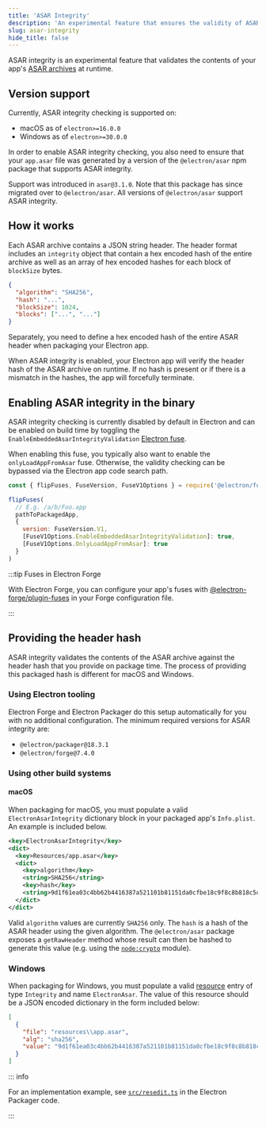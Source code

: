 ```yaml
---
title: 'ASAR Integrity'
description: 'An experimental feature that ensures the validity of ASAR contents at runtime.'
slug: asar-integrity
hide_title: false
---
```


ASAR integrity is an experimental feature that validates the contents of your app's
[ASAR archives](./asar-archives.md) at runtime.

## Version support

Currently, ASAR integrity checking is supported on:

* macOS as of `electron>=16.0.0`
* Windows as of `electron>=30.0.0`

In order to enable ASAR integrity checking, you also need to ensure that your `app.asar` file
was generated by a version of the `@electron/asar` npm package that supports ASAR integrity.

Support was introduced in `asar@3.1.0`. Note that this package has since migrated over to `@electron/asar`.
All versions of `@electron/asar` support ASAR integrity.

## How it works

Each ASAR archive contains a JSON string header. The header format includes an `integrity` object
that contain a hex encoded hash of the entire archive as well as an array of hex encoded hashes for each
block of `blockSize` bytes.

```json
{
  "algorithm": "SHA256",
  "hash": "...",
  "blockSize": 1024,
  "blocks": ["...", "..."]
}
```

Separately, you need to define a hex encoded hash of the entire ASAR header when packaging your Electron app.

When ASAR integrity is enabled, your Electron app will verify the header hash of the ASAR archive on runtime.
If no hash is present or if there is a mismatch in the hashes, the app will forcefully terminate.

## Enabling ASAR integrity in the binary

ASAR integrity checking is currently disabled by default in Electron and can
be enabled on build time by toggling the `EnableEmbeddedAsarIntegrityValidation`
[Electron fuse](fuses.md).

When enabling this fuse, you typically also want to enable the `onlyLoadAppFromAsar` fuse.
Otherwise, the validity checking can be bypassed via the Electron app code search path.

```js @ts-nocheck
const { flipFuses, FuseVersion, FuseV1Options } = require('@electron/fuses')

flipFuses(
  // E.g. /a/b/Foo.app
  pathToPackagedApp,
  {
    version: FuseVersion.V1,
    [FuseV1Options.EnableEmbeddedAsarIntegrityValidation]: true,
    [FuseV1Options.OnlyLoadAppFromAsar]: true
  }
)
```

:::tip Fuses in Electron Forge

With Electron Forge, you can configure your app's fuses with
[@electron-forge/plugin-fuses](https://www.electronforge.io/config/plugins/fuses)
in your Forge configuration file.

:::

## Providing the header hash

ASAR integrity validates the contents of the ASAR archive against the header hash that you provide
on package time. The process of providing this packaged hash is different for macOS and Windows.

### Using Electron tooling

Electron Forge and Electron Packager do this setup automatically for you with no additional
configuration. The minimum required versions for ASAR integrity are:

* `@electron/packager@18.3.1`
* `@electron/forge@7.4.0`

### Using other build systems

#### macOS

When packaging for macOS, you must populate a valid `ElectronAsarIntegrity` dictionary block
in your packaged app's `Info.plist`. An example is included below.

```xml title='Info.plist'
<key>ElectronAsarIntegrity</key>
<dict>
  <key>Resources/app.asar</key>
  <dict>
    <key>algorithm</key>
    <string>SHA256</string>
    <key>hash</key>
    <string>9d1f61ea03c4bb62b4416387a521101b81151da0cfbe18c9f8c8b818c5cebfac</string>
  </dict>
</dict>
```

Valid `algorithm` values are currently `SHA256` only. The `hash` is a hash of the ASAR header using the given algorithm.
The `@electron/asar` package exposes a `getRawHeader` method whose result can then be hashed to generate this value
(e.g. using the [`node:crypto`](https://nodejs.org/api/crypto.html) module).

### Windows

When packaging for Windows, you must populate a valid [resource](https://learn.microsoft.com/en-us/windows/win32/menurc/resources)
entry of type `Integrity` and name `ElectronAsar`. The value of this resource should be a JSON encoded dictionary
in the form included below:

```json
[
  {
    "file": "resources\\app.asar",
    "alg": "sha256",
    "value": "9d1f61ea03c4bb62b4416387a521101b81151da0cfbe18c9f8c8b818c5cebfac"
  }
]
```

::: info

For an implementation example, see [`src/resedit.ts`](https://github.com/electron/packager/blob/main/src/resedit.ts)
in the Electron Packager code.

:::
